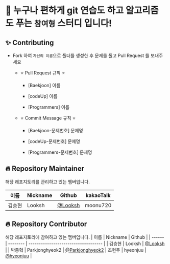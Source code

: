# 👋 누구나 편하게 git 연습도 하고 알고리즘도 푸는 `참여형` 스터디 입니다!

## ✨ Contributing

- Fork 하여 `자신의 이름`으로 폴더를 생성한 후 문제를 풀고 Pull Request 를 보내주세요

  - ⭐ Pull Request 규칙 ⭐

    - [Baekjoon] 이름

    - [codeUp] 이름

    - [Programmers] 이름

  - ⭐ Commit Message 규칙 ⭐

    - [Baekjoon-문제번호] 문제명

    - [codeUp-문제번호] 문제명

    - [Programmers-문제번호] 문제명

## 🔥 Repository Maintainer

해당 레포지토리를 관리하고 있는 멤버입니다.

| 이름   | Nickname | Github                               | kakaoTalk |
| ------ | -------- | ------------------------------------ | --------- |
| 김승현 | Looksh   | [@Looksh](https://github.com/Looksh) | moonu720  |

## 🔥 Repository Contributor

해당 레포지토리에 참여하고 있는 멤버입니다.
| 이름 | Nickname | Github |
| ------ | -------- | ------------------------------------ |
| 김승현 | Looksh | [@Looksh](https://github.com/Looksh) |
| 박종혁 | Parkjonghyeok2 | [@Parkjonghyeok2](https://github.com/Parkjonghyeok2)
| 조현주 | hyeonjuu | [@hyeonjuu](https://github.com/hyeonjuu) |
